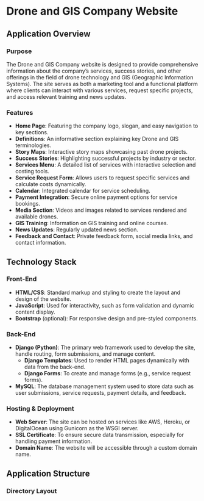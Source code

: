 # Drone and GIS Company Website

## Application Overview

### Purpose
The Drone and GIS Company website is designed to provide comprehensive information about the company’s services, success stories, and other offerings in the field of drone technology and GIS (Geographic Information Systems). The site serves as both a marketing tool and a functional platform where clients can interact with various services, request specific projects, and access relevant training and news updates.

### Features
- **Home Page**: Featuring the company logo, slogan, and easy navigation to key sections.
- **Definitions**: An informative section explaining key Drone and GIS terminologies.
- **Story Maps**: Interactive story maps showcasing past drone projects.
- **Success Stories**: Highlighting successful projects by industry or sector.
- **Services Menu**: A detailed list of services with interactive selection and costing tools.
- **Service Request Form**: Allows users to request specific services and calculate costs dynamically.
- **Calendar**: Integrated calendar for service scheduling.
- **Payment Integration**: Secure online payment options for service bookings.
- **Media Section**: Videos and images related to services rendered and available drones.
- **GIS Training**: Information on GIS training and online courses.
- **News Updates**: Regularly updated news section.
- **Feedback and Contact**: Private feedback form, social media links, and contact information.

## Technology Stack

### Front-End
- **HTML/CSS**: Standard markup and styling to create the layout and design of the website.
- **JavaScript**: Used for interactivity, such as form validation and dynamic content display.
- **Bootstrap** (optional): For responsive design and pre-styled components.

### Back-End
- **Django (Python)**: The primary web framework used to develop the site, handle routing, form submissions, and manage content.
  - **Django Templates**: Used to render HTML pages dynamically with data from the back-end.
  - **Django Forms**: To create and manage forms (e.g., service request forms).
- **MySQL**: The database management system used to store data such as user submissions, service requests, payment details, and feedback.

### Hosting & Deployment
- **Web Server**: The site can be hosted on services like AWS, Heroku, or DigitalOcean using Gunicorn as the WSGI server.
- **SSL Certificate**: To ensure secure data transmission, especially for handling payment information.
- **Domain Name**: The website will be accessible through a custom domain name.

## Application Structure

### Directory Layout
